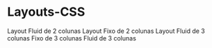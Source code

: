 # Layouts-CSS
Layout Fluid de 2 colunas Layout Fixo de 2 colunas Layout Fluid de 3 colunas                                         Fixo de 3 colunas Fluid de 3 colunas
